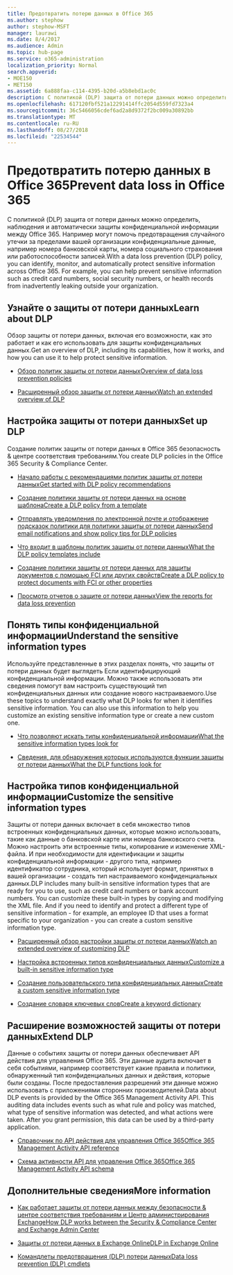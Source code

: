 ```yaml
---
title: Предотвратить потерю данных в Office 365
ms.author: stephow
author: stephow-MSFT
manager: laurawi
ms.date: 8/4/2017
ms.audience: Admin
ms.topic: hub-page
ms.service: o365-administration
localization_priority: Normal
search.appverid:
- MOE150
- MET150
ms.assetid: 6a888faa-c114-4395-b20d-a5b8ebd1ac0c
description: С политикой (DLP) защита от потери данных можно определить, наблюдения и автоматически защиты конфиденциальной информации между Office 365. Например могут помочь предотвращения случайного утечки за пределами вашей организации конфиденциальные данные, например номера банковской карты, номера социального страхования или работоспособности записей.
ms.openlocfilehash: 617120fbf521a12291414ffc2054d559fd7323a4
ms.sourcegitcommit: 36c5466056cdef6ad2a8d9372f2bc009a30892bb
ms.translationtype: MT
ms.contentlocale: ru-RU
ms.lasthandoff: 08/27/2018
ms.locfileid: "22534544"
---
```

# <a name="prevent-data-loss-in-office-365"></a><span data-ttu-id="840fe-104">Предотвратить потерю данных в Office 365</span><span class="sxs-lookup"><span data-stu-id="840fe-104">Prevent data loss in Office 365</span></span>

<span data-ttu-id="840fe-p102">С политикой (DLP) защита от потери данных можно определить, наблюдения и автоматически защиты конфиденциальной информации между Office 365. Например могут помочь предотвращения случайного утечки за пределами вашей организации конфиденциальные данные, например номера банковской карты, номера социального страхования или работоспособности записей.</span><span class="sxs-lookup"><span data-stu-id="840fe-p102">With a data loss prevention (DLP) policy, you can identify, monitor, and automatically protect sensitive information across Office 365. For example, you can help prevent sensitive information such as credit card numbers, social security numbers, or health records from inadvertently leaking outside your organization.</span></span>
  
## <a name="learn-about-dlp"></a><span data-ttu-id="840fe-107">Узнайте о защиты от потери данных</span><span class="sxs-lookup"><span data-stu-id="840fe-107">Learn about DLP</span></span>

<span data-ttu-id="840fe-108">Обзор защиты от потери данных, включая его возможности, как это работает и как его использовать для защиты конфиденциальных данных.</span><span class="sxs-lookup"><span data-stu-id="840fe-108">Get an overview of DLP, including its capabilities, how it works, and how you can use it to help protect sensitive information.</span></span> 
  
- [<span data-ttu-id="840fe-109">Обзор политик защиты от потери данных</span><span class="sxs-lookup"><span data-stu-id="840fe-109">Overview of data loss prevention policies</span></span>](data-loss-prevention-policies.md)
    
- [<span data-ttu-id="840fe-110">Расширенный обзор защиты от потери данных</span><span class="sxs-lookup"><span data-stu-id="840fe-110">Watch an extended overview of DLP</span></span>](https://go.microsoft.com/fwlink/?linkid=852300)
    
## <a name="set-up-dlp"></a><span data-ttu-id="840fe-111">Настройка защиты от потери данных</span><span class="sxs-lookup"><span data-stu-id="840fe-111">Set up DLP</span></span>

<span data-ttu-id="840fe-112">Создание политик защиты от потери данных в Office 365 безопасность &amp; центре соответствия требованиям.</span><span class="sxs-lookup"><span data-stu-id="840fe-112">You create DLP policies in the Office 365 Security &amp; Compliance Center.</span></span>
  
- [<span data-ttu-id="840fe-113">Начало работы с рекомендациями политик защиты от потери данных</span><span class="sxs-lookup"><span data-stu-id="840fe-113">Get started with DLP policy recommendations</span></span>](get-started-with-dlp-policy-recommendations.md)
    
- [<span data-ttu-id="840fe-114">Создание политики защиты от потери данных на основе шаблона</span><span class="sxs-lookup"><span data-stu-id="840fe-114">Create a DLP policy from a template</span></span>](create-a-dlp-policy-from-a-template.md)
    
- [<span data-ttu-id="840fe-115">Отправлять уведомления по электронной почте и отображение подсказок политики для политики защиты от потери данных</span><span class="sxs-lookup"><span data-stu-id="840fe-115">Send email notifications and show policy tips for DLP policies</span></span>](use-notifications-and-policy-tips.md)
    
- [<span data-ttu-id="840fe-116">Что входит в шаблоны политик защиты от потери данных</span><span class="sxs-lookup"><span data-stu-id="840fe-116">What the DLP policy templates include</span></span>](what-the-dlp-policy-templates-include.md)
    
- [<span data-ttu-id="840fe-117">Создание политики защиты от потери данных для защиты документов с помощью FCI или других свойств</span><span class="sxs-lookup"><span data-stu-id="840fe-117">Create a DLP policy to protect documents with FCI or other properties</span></span>](protect-documents-that-have-fci-or-other-properties.md)
    
- [<span data-ttu-id="840fe-118">Просмотр отчетов о защите от потери данных</span><span class="sxs-lookup"><span data-stu-id="840fe-118">View the reports for data loss prevention</span></span>](view-the-dlp-reports.md)
    
## <a name="understand-the-sensitive-information-types"></a><span data-ttu-id="840fe-119">Понять типы конфиденциальной информации</span><span class="sxs-lookup"><span data-stu-id="840fe-119">Understand the sensitive information types</span></span>

<span data-ttu-id="840fe-p103">Используйте представленные в этих разделах понять, что защиты от потери данных будет выглядеть Если идентифицирующий конфиденциальной информации. Можно также использовать эти сведения помогут вам настроить существующий тип конфиденциальных данных или создание нового настраиваемого.</span><span class="sxs-lookup"><span data-stu-id="840fe-p103">Use these topics to understand exactly what DLP looks for when it identifies sensitive information. You can also use this information to help you customize an existing sensitive information type or create a new custom one.</span></span>
  
- [<span data-ttu-id="840fe-122">Что позволяют искать типы конфиденциальной информации</span><span class="sxs-lookup"><span data-stu-id="840fe-122">What the sensitive information types look for</span></span>](what-the-sensitive-information-types-look-for.md)
    
- [<span data-ttu-id="840fe-123">Сведения, для обнаружения которых используются функции защиты от потери данных</span><span class="sxs-lookup"><span data-stu-id="840fe-123">What the DLP functions look for</span></span>](what-the-dlp-functions-look-for.md)
    
## <a name="customize-the-sensitive-information-types"></a><span data-ttu-id="840fe-124">Настройка типов конфиденциальной информации</span><span class="sxs-lookup"><span data-stu-id="840fe-124">Customize the sensitive information types</span></span>

<span data-ttu-id="840fe-p104">Защиты от потери данных включает в себя множество типов встроенных конфиденциальных данных, которые можно использовать, такие как данные о банковской карте или номера банковского счета. Можно настроить эти встроенные типы, копирование и изменение XML-файла. И при необходимости для идентификации и защиты конфиденциальной информации - другого типа, например идентификатор сотрудника, который использует формат, принятых в вашей организации - создать тип настраиваемого конфиденциальных данных.</span><span class="sxs-lookup"><span data-stu-id="840fe-p104">DLP includes many built-in sensitive information types that are ready for you to use, such as credit card numbers or bank account numbers. You can customize these built-in types by copying and modifying the XML file. And if you need to identify and protect a different type of sensitive information - for example, an employee ID that uses a format specific to your organization - you can create a custom sensitive information type.</span></span>
  
- [<span data-ttu-id="840fe-128">Расширенный обзор настройки защиты от потери данных</span><span class="sxs-lookup"><span data-stu-id="840fe-128">Watch an extended overview of customizing DLP</span></span>](https://go.microsoft.com/fwlink/?linkid=852306)
    
- [<span data-ttu-id="840fe-129">Настройка встроенных типов конфиденциальных данных</span><span class="sxs-lookup"><span data-stu-id="840fe-129">Customize a built-in sensitive information type</span></span>](customize-a-built-in-sensitive-information-type.md)
    
- [<span data-ttu-id="840fe-130">Создание пользовательского типа конфиденциальных данных</span><span class="sxs-lookup"><span data-stu-id="840fe-130">Create a custom sensitive information type</span></span>](create-a-custom-sensitive-information-type.md)
    
- [<span data-ttu-id="840fe-131">Создание словаря ключевых слов</span><span class="sxs-lookup"><span data-stu-id="840fe-131">Create a keyword dictionary</span></span>](create-a-keyword-dictionary.md)
    
## <a name="extend-dlp"></a><span data-ttu-id="840fe-132">Расширение возможностей защиты от потери данных</span><span class="sxs-lookup"><span data-stu-id="840fe-132">Extend DLP</span></span>

<span data-ttu-id="840fe-p105">Данные о событиях защиты от потери данных обеспечивает API действия для управления Office 365. Эти данные аудита включает в себя событиями, например соответствует какие правила и политики, обнаруженный тип конфиденциальных данных и действия, которые были созданы. После предоставления разрешений эти данные можно использовать с приложениями сторонних производителей.</span><span class="sxs-lookup"><span data-stu-id="840fe-p105">Data about DLP events is provided by the Office 365 Management Activity API. This auditing data includes events such as what rule and policy was matched, what type of sensitive information was detected, and what actions were taken. After you grant permission, this data can be used by a third-party application.</span></span>
  
- [<span data-ttu-id="840fe-136">Справочник по API действия для управления Office 365</span><span class="sxs-lookup"><span data-stu-id="840fe-136">Office 365 Management Activity API reference</span></span>](https://go.microsoft.com/fwlink/?linkid=852309)
    
- [<span data-ttu-id="840fe-137">Схема активности API для управления Office 365</span><span class="sxs-lookup"><span data-stu-id="840fe-137">Office 365 Management Activity API schema</span></span>](https://go.microsoft.com/fwlink/?linkid=852308)
    
## <a name="more-information"></a><span data-ttu-id="840fe-138">Дополнительные сведения</span><span class="sxs-lookup"><span data-stu-id="840fe-138">More information</span></span>

- [<span data-ttu-id="840fe-139">Как работает защиты от потери данных между безопасности &amp; центре соответствия требованиям и Центр администрирования Exchange</span><span class="sxs-lookup"><span data-stu-id="840fe-139">How DLP works between the Security &amp; Compliance Center and Exchange Admin Center</span></span>](how-dlp-works-between-admin-centers.md)
    
- [<span data-ttu-id="840fe-140">Защиты от потери данных в Exchange Online</span><span class="sxs-lookup"><span data-stu-id="840fe-140">DLP in Exchange Online</span></span>](https://go.microsoft.com/fwlink/?linkid=852311)
    
- [<span data-ttu-id="840fe-141">Командлеты предотвращения (DLP) потери данных</span><span class="sxs-lookup"><span data-stu-id="840fe-141">Data loss prevention (DLP) cmdlets</span></span>](https://go.microsoft.com/fwlink/?linkid=852310)
    

